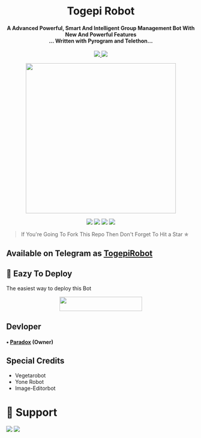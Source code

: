 <h1 align="center"><b>Togepi Robot</b></h1>

<h4 align="center">A Advanced Powerful, Smart And Intelligent Group Management Bot With New And Powerful Features <br> ... Written with Pyrogram and Telethon...</h4>
<p align='center'>
  <a href="https://www.python.org/" alt="made-with-python"> <img src="https://img.shields.io/badge/Made%20with-Python-1f425f.svg?style=flat-square&logo=python&color=blue" /> </a>
  <a href="https://github.com/MadxParadox/TogepiXms/graphs/commit-activity" alt="Maintenance"> <img src="https://img.shields.io/badge/Maintained%3F-yes-green.svg?style=flat-square" /> </a>
</p>

<p align="center"><a href="https://t.me/IpintpiRobot"><img src="https://telegra.ph/file/10139851d5bf597ce8c25.jpg" width="400"></a></p>

<p align="center">
    <a href="https://github.com/MadxParadox/TogepiXms"> <img src="https://img.shields.io/github/repo-size/MadxParadox/TogepiRobot?color=Green&logo=github&logoColor=green&style=for-the-badge" /></a>
    <a href="https://github.com/MadxParadox/TogepiXms/commits/prince"> <img src="https://img.shields.io/github/last-commit/MadxParadox/TogepiRobot?color=brown&logo=github&logoColor=green&style=for-the-badge" /></a>
    <a href="https://github.com/MadxParadox/TogepiXms/issues"> <img src="https://img.shields.io/github/issues/MadxParadox/TogepiRobot?color=blueviolet&logo=github&logoColor=green&style=for-the-badge" /></a>
    <a href="https://pypi.org/project/Telethon/"> <img src="https://img.shields.io/pypi/v/telethon?color=yellow&label=telethon&logo=python&logoColor=green&style=for-the-badge" /></a>
</p>

> If You're Going To Fork This Repo Then Don't Forget To Hit a Star ✯
## Available on Telegram as [TogepiRobot](https://t.me/TogepiRobot)

## 📡 Eazy To Deploy 
The easiest way to deploy this Bot

<p align="center"><a href="https://heroku.com/deploy?template=https://github.com/MadxParadox/TogepiXms"> <img src="https://img.shields.io/badge/Deploy%20To%20Heroku-dark pink?style=for-the-badge&logo=heroku" width="220" height="38.45"/></a></p>


## Devloper

#### • [Paradox](https://github.com/MadxParadox) (Owner) 


## Special Credits

- Vegetarobot
- Yone Robot
- Image-Editorbot


# 🌈 Support
<a href="https://t.me/RhythmXChill"><img src="https://img.shields.io/badge/Support -Telegram%20Group-blue.svg?logo=telegram"></a>
<a href="https://t.me/Btw_Its_Paradox"><img src="https://img.shields.io/badge/Helpx -Telegram%20Group-blue.svg?logo=telegram"></a>
